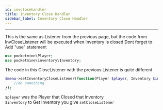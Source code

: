```yaml
---
id: invclosehandler
title: Inventory Close Handler
sidebar_label: Inventory Close Handler
---
```

___
This is the same as Listener from the previous page, but the code from InvCloseListener will be executed when Inventory is closed
Dont forget to Add "use" statement
```PHP
use pocketmine\Player;
use pocketmine\inventory\Inventory;
```
The code in this CloseListener with the previous Listener is quite different
```PHP
$menu->setInventoryCloseListener(function(Player $player, Inventory $inventory) : void {
    //do something
});
```
``$player`` was the Player that Closed that Inventory\
``$inventory`` to Get Inventory you give ``setCloseListener``
